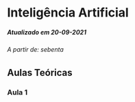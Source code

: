 # Inteligência Artificial

##### Atualizado em 20-09-2021
###### A partir de: sebenta

## Aulas Teóricas

### Aula 1

